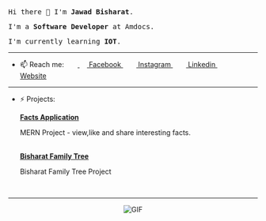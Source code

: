 <p><samp>Hi there 👋 I'm <b>Jawad Bisharat</b>.</samp></p>
<p><samp>I'm a <b>Software Developer</b> at Amdocs.</samp></p>
<p><samp>I'm currently learning <b>IOT</b>.</samp></p>
<hr>

- 📫 Reach me:
&nbsp;&nbsp;&nbsp;&nbsp;&nbsp;&nbsp;<a href = "https://www.facebook.com/Jawad.Bish?ref=bookmarks"> <img src = "https://cdn1.iconfinder.com/data/icons/logotypes/32/square-facebook-256.png" height= 15px width = 15px> Facebook </a>&nbsp;&nbsp;
<a href = "https://www.instagram.com/jawadbish/"><img src = "https://image.flaticon.com/icons/svg/174/174855.svg" height= 15px width = 15px> Instagram </a>&nbsp;&nbsp;
<a href = "https://www.linkedin.com/in/jawad-bisharat-102831117/"><img src = "https://image.flaticon.com/icons/svg/174/174857.svg" height= 15px width = 15px> Linkedin </a>&nbsp;&nbsp;
<a href = "https://wwww.jawadbisharat.com/"><img src = "https://image.flaticon.com/icons/svg/841/841364.svg" height= 15px width = 15px> Website </a>
<hr>

- ⚡ Projects: <br>

&nbsp;&nbsp;&nbsp;&nbsp;&nbsp;&nbsp;<a href = "https://www.localhost:5000/Jawad.Bish"><b>Facts Application</b></a><br>
 <p>&nbsp;&nbsp;&nbsp;&nbsp;&nbsp;&nbsp;MERN Project - view,like and share interesting facts.</p> <br>
&nbsp;&nbsp;&nbsp;&nbsp;&nbsp;&nbsp;<a href = "https://www.localhost:5000/Jawad.Bish"><b>Bisharat Family Tree</b></a><br>
 <p>&nbsp;&nbsp;&nbsp;&nbsp;&nbsp;&nbsp;Bisharat Family Tree Project</p> <br>



 <hr>
<div align="center">
 <img align="center" alt="GIF" src="https://i.pinimg.com/originals/e4/26/70/e426702edf874b181aced1e2fa5c6cde.gif" />
</div>
